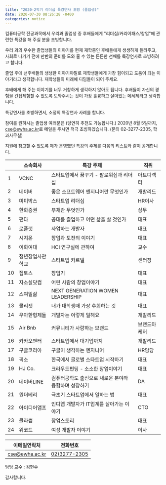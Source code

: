 ```yaml
---
title: "2020-2학기 리더십 특강연사 초빙 (졸업생)" 
date: 2020-07-30 08:26:28 -0400
categories: notice
---
```


컴퓨터공학 전공과목에서 우리과 졸업생 중 후배들에게 "리더십/커리어패스/창업"에 관련한 특강을 해 주실 분을 초빙합니다. 

우리 과의 우수한 졸업생들의 이야기를 현재 재학중인 후배들에게 생생하게 들려주고, 사회로 나가기 전에 만반의 준비를 도와 줄 수 있는 든든한 선배를 특강연사로 초빙하려고 합니다.

졸업 후에 선후배들의 생생한 이야기야말로 재학생들에게 가장 힘이되고 도움이 되는 이야기라고 생각합니다. 재학생들의 미래에 디딤돌이 되어 주세요. 

후배에게 해 주는 이야기를 너무 거창하게 생각하지 않아도 됩니다. 후배들이 자신의 경험을 간접체험할 수 있도록 도와주시는 것이 가장 훌륭하고 살아있는 메세제라고 생각합니다. 

특강연사를 초빙하면서, 소정의 특강연사 사례를 합니다. 

참여를 원하시는 졸업생 여러분은 (당연히 추천도 가능합니다.)
2020년 8월 5일까지, 
<a href="mailto:cse@ewha.ac.kr?Subject='(졸업생특강연사지원)'">cse@ewha.ac.kr</a>로 메일을 주시면 적극 초빙하겠습니다. (문의 02-3277-2305, 학과사무실)

지원에 참고할 수 있도록 제가 운영했던 특강의 주제를 다음의 리스트와 같이 공개합니다. 

|    | 소속회사     | 특강 주제                            | 직위     |
|----|----------|----------------------------------|--------|
| 1  | VCNC     | 스타트업에서 꿈꾸기 - 팔로워십과 리더십           | 아트디렉터  |
| 2  | 네이버      | 좋은 소프트웨어 엔지니어란 무엇인가              | 개발리드   |
| 3  | 미미박스     | 스타트업 리더십                         | HR이사   |
| 4  | 한화증권     | 부채란 무엇인가                         | 상무     |
| 5  | 펀다       | 공대를 졸업하고 어떤 삶을 살 것인가             | 대표     |
| 6  | 로플랫      | 사업하는 개발자                         | 대표     |
| 7  | 시지온      | 창업과 도전의 이야기                      | 대표     |
| 8  | 이화여대     | HCI 연구실에 관하여                     | 교수     |
| 9  | 청년창업사관학교 | 스타트업 카르텔                         | 센터장    |
| 10 | 집토스      | 창업기                              | 대표     |
| 11 | 자소설닷컴    | 어린 사람의 창업이야기                     | 대표     |
| 12 | 스여일삶     | NEXT GENERATION WOMEN LEADERSHIP | 대표     |
| 13 | 콜리젯      | 내가 대학생때 가장 후회하는 것                | 대표     |
| 14 | 우아한형제들   | 개발자는 이렇게 일해요                     | 개발리드   |
| 15 | Air Bnb  | 커뮤니티가 사랑하는 브랜드                   | 브랜드마케터 |
| 16 | 카카오엔터    | 스타트업에서 대기업까지                     | 개발리드   |
| 17 | 구글코리아    | 구글이 생각하는 엔지니어                    | HR담당   |
| 18 | 픽소       | 한국에서 글로벌 스타트업 시작하기               | 대표     |
| 19 | HJ Co.   | 크라우드펀딩 - 소소한 창업이야기               | 대표     |
| 20 | 네이버LINE  | 컴퓨터공학도 출신으로 새로운 분야와 융합하며 성장하기    | DA     |
| 21 | 원더베리     | 극초기 스타트업에서 일하는 법                 | 대표     |
| 22 | 아이디어앰프   | 인디앱 개발자가 IT업계를 살아가는 이야기          | CTO    |
| 23 | 클라썸      | 창업스토리                            | 대표     |
| 24 | 위코드      | 여성 개발자 이야기                       | 이사     |

| 이메일연락처 | 전화번호 |
|--------|--------|
| <a href="mailto:cse@ewha.ac.kr?Subject='(졸업생특강연사지원)'">cse@ewha.ac.kr</a>|<a href='tel:02-3277-2305'>02)3277-2305</a>     |

담당 교수 : 김현수

감사합니다. 